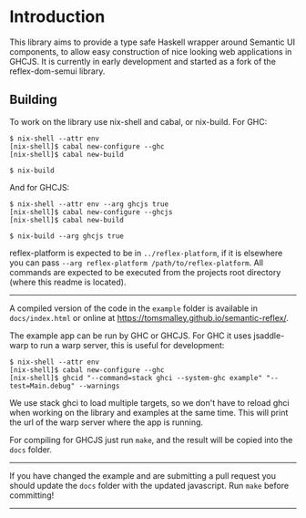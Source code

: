 # Introduction

This library aims to provide a type safe Haskell wrapper around Semantic UI components, to allow easy construction of nice looking web applications in GHCJS. It is currently in early development and started as a fork of the reflex-dom-semui library.

## Building

To work on the library use nix-shell and cabal, or nix-build. For GHC:

    $ nix-shell --attr env
    [nix-shell]$ cabal new-configure --ghc
    [nix-shell]$ cabal new-build

    $ nix-build

And for GHCJS:

    $ nix-shell --attr env --arg ghcjs true
    [nix-shell]$ cabal new-configure --ghcjs
    [nix-shell]$ cabal new-build

    $ nix-build --arg ghcjs true

reflex-platform is expected to be in `../reflex-platform`, if it is elsewhere
you can pass `--arg reflex-platform /path/to/reflex-platform`. All commands are
expected to be executed from the projects root directory (where this readme is located).

---

A compiled version of the code in the `example` folder is available in `docs/index.html` or online at https://tomsmalley.github.io/semantic-reflex/.

The example app can be run by GHC or GHCJS. For GHC it uses jsaddle-warp to run
a warp server, this is useful for development:

    $ nix-shell --attr env
    [nix-shell]$ cabal new-configure --ghc
    [nix-shell]$ ghcid "--command=stack ghci --system-ghc example" "--test=Main.debug" --warnings

We use stack ghci to load multiple targets, so we don't have to reload ghci when
working on the library and examples at the same time.
This will print the url of the warp server where the app is running.

For compiling for GHCJS just run `make`, and the result will be copied into the
`docs` folder.

---

If you have changed the example and are submitting a pull request you should
update the `docs` folder with the updated javascript. Run `make` before
committing!

---
